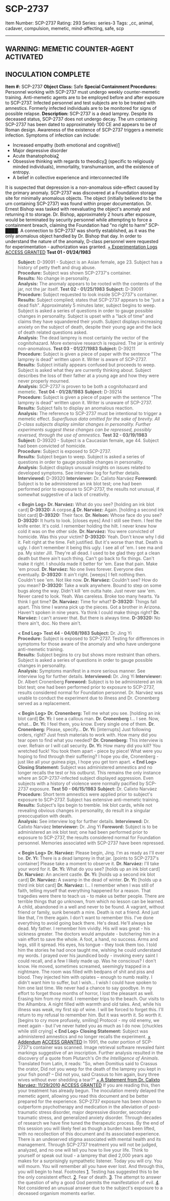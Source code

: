 # SCP-2737
Item Number: SCP-2737
Rating: 293
Series: series-3
Tags: _cc, animal, cadaver, compulsion, memetic, mind-affecting, safe, scp

---

## WARNING: MEMETIC COUNTER-AGENT ACTIVATED
## INOCULATION COMPLETE
**Item #:** SCP-2737
**Object Class:** Safe
**Special Containment Procedures:** Personnel working with SCP-2737 must undergo weekly counter-memetic training. Anti-memetic agents are to be employed before and after exposure to SCP-2737. Infected personnel and test subjects are to be treated with amnestics. Formerly infected individuals are to be monitored for signs of possible relapse.
**Description:** SCP-2737 is a dead lamprey. Despite its deceased status, SCP-2737 does not undergo decay. The urn containing SCP-2737 has been dated to approximately 100 CE and appears to be of Roman design. Awareness of the existence of SCP-2737 triggers a memetic infection.
Symptoms of infection can include:
  * Increased empathy (both emotional and cognitive)[1](javascript:;)
  * Major depressive disorder
  * Acute thanatophobia[2](javascript:;)
  * Obsessive thinking with regards to theodicy[3](javascript:;) (specific to religiously minded individuals), immortality, transhumanism, and the existence of entropy.
  * A belief in collective experience and interconnected life

It is suspected that depression is a non-anomalous side-effect caused by the primary anomaly.
SCP-2737 was discovered at a Foundation storage site for minimally anomalous objects. The object (initially believed to be the urn containing SCP-2737) was found within proper documentation. Dr. Ernest Bishop was tasked with reevaluating the object's anomaly and returning it to storage. Dr. Bishop, approximately 2 hours after exposure, would be terminated by security personnel while attempting to force a containment breach, claiming the Foundation had "no right to harm" SCP-████. A connection to SCP-2737 was shortly established, as it was the only anomalous object handled by Dr. Bishop that day. In order to understand the nature of the anomaly, D-class personnel were requested for experimentation - authorization was granted.
[\+ Experimentation Logs](javascript:;)
[ ACCESS GRANTED](javascript:;)
**Test 01 - 01/24/1983**
> **Subject:** D-39091 - Subject is an Asian female, age 23. Subject has a history of petty theft and drug abuse.  
>  **Procedure:** Subject was shown SCP-2737's container.  
>  **Results:** No change in personality.  
>  **Analysis:** The anomaly appears to be rooted with the contents of the jar, not the jar itself.
**Test 02 - 01/25/1983**
> **Subject:** D-39091  
>  **Procedure:** Subject requested to look inside SCP-2737's container.  
>  **Results:** Subject complied; states that SCP-2737 appears to be "just a dead fish". Approximately 5 minutes later, subject begins to weep. Subject is asked a series of questions in order to gauge possible changes in personality. Subject is upset with a "lack of time" and claims they have squandered their youth. Subject displays increasing anxiety on the subject of death, despite their young age and the lack of death related questions asked.  
>  **Analysis:** The dead lamprey is most certainly the vector of the cognitohazard. More extensive research is required. The jar is entirely non-anomalous.
**Test 03 - 01/27/1983**
> **Subject:** D-39211  
>  **Procedure:** Subject is given a piece of paper with the sentence "The lamprey is dead" written upon it. Writer is aware of SCP-2737.  
>  **Results:** Subject initially appears confused but proceeds to weep. Subject is asked what they are currently thinking about. Subject describes the loss of their father at a young age and how they were never properly mourned.  
>  **Analysis:** SCP-2737 is proven to be both a cognitohazard and memetic.
**Test 04 - 01/28/1983**
> **Subject:** D-39214  
>  **Procedure:** Subject is given a piece of paper with the sentence "The lamprey is dead" written upon it. Writer is unaware of SCP-2737.  
>  **Results:** Subject fails to display an anomalous reaction.  
>  **Analysis:** The reference to SCP-2737 must be intentional to trigger a memetic effect.
_Superfluous data omitted for the sake of brevity. All D-class subjects display similar changes in personality. Further experiments suggest these changes can be repressed, possibly reversed, through the use of amnestics._
**Test 32 - 03/19/1983**
> **Subject:** D-39320 - Subject is a Caucasian female, age 44. Subject had been convicted of homicide.  
>  **Procedure:** Subject is exposed to SCP-2737.  
>  **Results:** Subject began to weep. Subject is asked a series of questions in order to gauge possible changes in personality.  
>  **Analysis:** Subject displays unusual insights on issues related to developed symptoms. See interview log for further details.
> **Interviewed:** D-39320
> **Interviewer:** Dr. Calixto Narváez
> **Foreword:** Subject is to be administered an ink blot test; one had been performed prior to exposure to SCP-2737, the results not unusual, if somewhat suggestive of a lack of creativity.  
>    
>  **< Begin Log>**
> **Dr. Narváez:** What do you see? [holding an ink blot card]
> **D-39320:** A corpse.[4](javascript:;)
> **Dr. Narváez:** Again. [holding a second ink blot card]
> **D-39320:** Their face.
> **Dr. Nelson:** Whose face do you see?
> **D-39320:** It hurts to look. [closes eyes] And I still see them. I feel the knife enter. It's cold. I remember holding the hilt. I never knew how cold it was on the other side.
> **Dr. Narváez:** You were convicted of homicide. Was this your victim?
> **D-39320:** Yeah. Don't know why I did it. Felt right at the time. Felt justified. But it's worse than that. Death is ugly. I don't remember it being this ugly. I see all of 'em. I see ma and pa. My sister Jill. They're all dead. I used to be glad they got a clean death but there ain't such thing. Can't go back to fix things. Can't make it right. I shoulda made it better for 'em. Ease that pain. Make 'em proud.
> **Dr. Narváez:** No one lives forever. Everyone dies eventually.
> **D-39320:** It ain't right. [weeps] I felt nothing then. Couldn't see 'em. Not like now.
> **Dr. Narváez:** Couldn't see? How do you mean?
> **D-39320:** Take a walk anywhere. Bound to step on some bugs along the way. Didn't kill 'em outta hate. Just never saw 'em. Never cared to look. Yeah. Was careless. Broke too many hearts. Ya think I got time?
> **Dr. Narváez:** Time for what?
> **D-39320:** Things fall apart. This time I wanna pick up the pieces. Got a brother in Arizona. Haven't spoken in nine years. Ya think I could make things right?
> **Dr. Narváez:** I can't answer that. But there is always time.
> **D-39320:** No there ain't, doc. No there ain't.  
>    
>  **< End Log>**
**Test 44 - 04/08/1983**
> **Subject:** Dr. Jing Yi  
>  **Procedure:** Subject is exposed to SCP-2737. Testing for differences in symptoms for those aware of the anomaly and who have undergone anti-memetic training.  
>  **Results:** Subject begins to cry but shows more restraint than others. Subject is asked a series of questions in order to gauge possible changes in personality.  
>  **Analysis:** Symptoms manifest in a more serious manner. See interview log for further details.
> **Interviewed:** Dr. Jing Yi
> **Interviewer:** Dr. Albert Cronenberg
> **Foreword:** Subject is to be administered an ink blot test; one had been performed prior to exposure to SCP-2737, results considered normal for Foundation personnel. Dr. Narváez was unable to conduct the experiment due to illness and Dr. Cronenberg served as a replacement.  
>    
>  **< Begin Log>**
> **Dr. Cronenberg:** Tell me what you see. [holding an ink blot card]
> **Dr. Yi:** I see a callous man.
> **Dr. Cronenberg** I… I see. Now, what…
> **Dr. Yi:** I feel them, you know. Every single one of them.
> **Dr. Cronenberg:** Please, specify…
> **Dr. Yi:** [interrupts] Just following orders, right? Just fresh materials to work with. How many did you tear open to find what you needed?
> **Dr. Cronenberg:** This interview is over. Refrain or I will call security.
> **Dr. Yi:** How many did you kill? You wretched fuck! You took them apart - piece by piece! What were you hoping to find through their suffering? I hope you die, Cronenberg - just like all your guinea pigs, I hope you get torn apart.
> **< End Log>**
> **Closing Statement:** Subject was administered amnestics and no longer recalls the test or his outburst. This remains the only instance where an SCP-2737-infected subject displayed aggression. Even subjects with a history of violence were normally pacified by SCP-2737 exposure.
**Test 50 - 06/15/1983**
> **Subject:** Dr. Calixto Narváez  
>  **Procedure:** Short term amnestics were applied prior to subject's exposure to SCP-2737. Subject has extensive anti-memetic training.  
>  **Results:** Subject's lips begin to tremble. Ink blot cards, while not revealing obvious changes in personality, do result in a singular preoccupation with death.  
>  **Analysis:** See interview log for further details.
> **Interviewed:** Dr. Calixto Narváez
> **Interviewer:** Dr. Jing Yi
> **Foreword:** Subject is to be administered an ink blot test; one had been performed prior to exposure to SCP-2737, the results considered normal for Foundation personnel. Memories associated with SCP-2737 have been repressed.  
>    
>  **< Begin Log>**
> **Dr. Narváez:** Please begin, Jing. I'm as ready as I'll ever be.
> **Dr. Yi:** There is a dead lamprey in that jar. [points to SCP-2737's container] Please take a moment to observe it.
> **Dr. Narváez:** I'll take your word for it.
> **Dr. Yi:** What do you see? [holds up an ink blot card]
> **Dr. Narváez:** An ancient castle.
> **Dr. Yi:** [holds up a second ink blot card]
> **Dr. Narváez:** A swamp in the dead of winter.
> **Dr. Yi:** [holds up a third ink blot card]
> **Dr. Narváez:** I… I remember when I was still of faith, telling myself that everything happened for a reason. That tragedies were there to teach us - to make us better people. There are terrible things that go unknown, from which no lesson can be learned. A child, abandoned in a well and never to be found. A vagrant, without friend or family, sunk beneath a mire. Death is not a friend.
> And just like that, I'm there again. I don't want to remember this. I've done everything to avoid going back there.
> He's dead. He'll always be dead. My father. I remember him vividly. His will was great - his sickness greater. The doctors would amputate - butchering him in a vain effort to save the whole. A foot, a hand, no success. Arms and legs, still it spread. His eyes, his tongue - they took them too.
> I told him the stories he had once taught me, wishing he could understand my words. I prayed over his jaundiced body - invoking every saint I could recall, and a few I likely made up. Was he conscious? I don't know. He moved, sometimes screamed, seemingly trapped in a nightmare. The room was filled with bedpans of shit and piss and blood. They injected him with opiates – enough to numb reality. I didn't want him to suffer, but I wish… I wish I could have spoken to him one last time. We never had a chance to say goodbye.
> In my effort to forget those months of horror, I lost the pleasant as well. Erasing him from my mind. I remember trips to the beach. Our visits to the Alhambra. A night filled with warmth and old tales. And, while his illness was weak, my first sip of wine.
> I will be forced to forget this. I'll return to my refusal to remember him. But it was worth it. So worth it. [begins to cry more profusely, smiling] Protocol - my old enemy, we meet again - but I've never hated you as much as I do now. [chuckles while still crying]
> **< End Log>**
> **Closing Statement:** Subject was administered amnestics and no longer recalls the experiment.
[\+ Addendum](javascript:;)
[ ACCESS GRANTED](javascript:;)
In 1991, the outer portion of SCP-2737's container was scanned. Image retrieval software revealed faint markings suggestive of an inscription. Further analysis resulted in the discovery of a quote from Plutarch's _On the Intelligence of Animals_. Translated from Latin, it reads:
> "So, when Domitius said to Crassus the orator, Did not you weep for the death of the lamprey you kept in your fish pond? – Did not you, said Crassus to him again, bury three wives without ever shedding a tear?"
[\+ A Statement from Dr. Calixto Narváez: 11/29/2010](javascript:;)
[ ACCESS GRANTED](javascript:;)
> If you are reading this, then your treatment has already begun. The inoculation merely delayed the memetic agent, allowing you read this document and be better prepared for the experience. SCP-2737 exposure has been shown to outperform psychotherapy and medication in the alleviation of post-traumatic stress disorder, major depressive disorder, secondary traumatic stress, and generalized anxiety disorder. Through decades of research we have fine tuned the therapeutic process. By the end of this session you will likely feel as though a burden has been lifted, with no recollection of this document and its associated experience.
> There is an undeserved stigma associated with mental health and its management. Through SCP-2737 treatment you will not be judged, analyzed, and no one will tell you how to live your life. Think to yourself or speak out loud - a lamprey that died 2,000 years ago makes for a surprisingly sympathetic listener.
> Today you will cry. You will mourn. You will remember all you have ever lost.
> And through this, you will begin to heal.
Footnotes
[1](javascript:;). Testing has suggested this to be the only consistent effect.
[2](javascript:;). Fear of death.
[3](javascript:;). The attempt to answer the question of why a good God permits the manifestation of evil.
[4](javascript:;). Not considered an unusual answer due to the subject's exposure to a deceased organism moments earlier.
